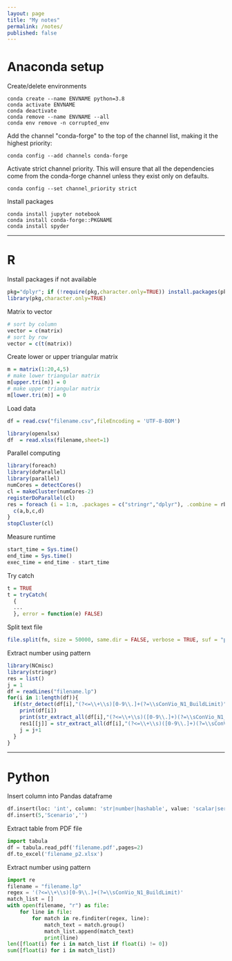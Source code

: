 ```yaml
---
layout: page
title: "My notes"
permalink: /notes/
published: false
---
```


# Anaconda setup

Create/delete environments
```
conda create --name ENVNAME python=3.8
conda activate ENVNAME
conda deactivate
conda remove --name ENVNAME --all
conda env remove -n corrupted_env
```

Add the channel "conda-forge" to the top of the channel list, making it the highest priority:
```
conda config --add channels conda-forge
```

Activate strict channel priority. This will ensure that all the dependencies come from the conda-forge channel unless they exist only on defaults.
```
conda config --set channel_priority strict
```

Install packages
```
conda install jupyter notebook
conda install conda-forge::PKGNAME
conda install spyder
```

---

# R

Install packages if not available
```R
pkg="dplyr"; if (!require(pkg,character.only=TRUE)) install.packages(pkg)
library(pkg,character.only=TRUE)
```

Matrix to vector
```R
# sort by column
vector = c(matrix)
# sort by row
vector = c(t(matrix))
```

Create lower or upper triangular matrix
```R
m = matrix(1:20,4,5)
# make lower triangular matrix
m[upper.tri(m)] = 0
# make upper triangular matrix
m[lower.tri(m)] = 0
```

Load data
```R
df = read.csv("filename.csv",fileEncoding = 'UTF-8-BOM')
```
```R
library(openxlsx)
df  = read.xlsx(filename,sheet=1)
```

Parallel computing
```R
library(foreach)
library(doParallel)
library(parallel)
numCores = detectCores()
cl = makeCluster(numCores-2)
registerDoParallel(cl)
res = foreach (i = 1:n, .packages = c("stringr","dplyr"), .combine = rbind) %dopar% {
  c(a,b,c,d)
}
stopCluster(cl)
```

Measure runtime
```R
start_time = Sys.time()
end_time = Sys.time()
exec_time = end_time - start_time
```

Try catch
```R
t = TRUE
t = tryCatch(
  {
  ...
  }, error = function(e) FALSE)
```

Split text file
```R
file.split(fn, size = 50000, same.dir = FALSE, verbose = TRUE, suf = "part", win = TRUE)
```

Extract number using pattern
```R
library(NCmisc)
library(stringr)
res = list()
j = 1
df = readLines("filename.lp")
for(i in 1:length(df)){
  if(str_detect(df[i],"(?<=\\+\\s)[0-9\\.]+(?=\\sConVio_N1_BuildLimit)")){
    print(df[i])
    print(str_extract_all(df[i],"(?<=\\+\\s)([0-9\\.]+)(?=\\sConVio_N1_BuildLimit)")[[1]])
    res1[[j]] = str_extract_all(df[i],"(?<=\\+\\s)([0-9\\.]+)(?=\\sConVio_N1_BuildLimit)")[[1]]
    j = j+1
  }
}
```

---

# Python

Insert column into Pandas dataframe
```Python
df.insert(loc: 'int', column: 'str|number|hashable', value: 'scalar|serires|array-like', allow_duplicates: 'bool'=False)
df.insert(5,'Scenario','')
```

Extract table from PDF file
```Python
import tabula
df = tabula.read_pdf('filename.pdf',pages=2)
df.to_excel('filename_p2.xlsx')
```

Extract number using pattern
```Python
import re
filename = "filename.lp"
regex = '(?<=\\+\\s)[0-9\\.]+(?=\\sConVio_N1_BuildLimit)'
match_list = []
with open(filename, "r") as file:
    for line in file:
        for match in re.finditer(regex, line):
            match_text = match.group()
            match_list.append(match_text)
            print(line)           
len([float(i) for i in match_list if float(i) != 0])
sum([float(i) for i in match_list])
```
